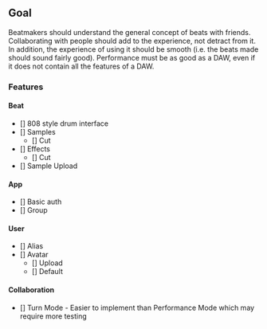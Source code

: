 ## Goal

Beatmakers should understand the general concept of beats with friends. Collaborating with people should add to the experience, not detract from it. In addition, the experience of using it should be smooth (i.e. the beats made should sound fairly good). Performance must be as good as a DAW, even if it does not contain all the features of a DAW.

### Features

#### Beat

- [] 808 style drum interface
- [] Samples
  - [] Cut
- [] Effects
  - [] Cut
- [] Sample Upload

#### App

- [] Basic auth
- [] Group

#### User

- [] Alias
- [] Avatar
  - [] Upload
  - [] Default

#### Collaboration

- [] Turn Mode - Easier to implement than Performance Mode which may require more testing
